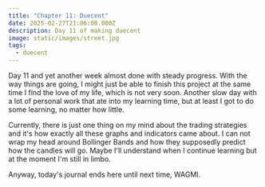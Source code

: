 ```yaml
---
title: "Chapter 11: Duecent"
date: 2025-02-27T21:06:00.000Z
description: Day 11 of making duecent
image: static/images/street.jpg
tags:
  - duecent
---
```

Day 11 and yet another week almost done with steady progress. With the way things are going, I might just be able to finish this project at the same time I find the love of my life, which is not very soon. Another slow day with a lot of personal work that ate into my learning time, but at least I got to do some learning, no matter how little. 

Currently, there is just one thing on my mind about the trading strategies and it's how exactly all these graphs and indicators came about. I can not wrap my head around Bollinger Bands and how they supposedly predict how the candles will go. Maybe I'll understand when I continue learning but at the moment I'm still in limbo.

Anyway, today's journal ends here until next time, WAGMI.
